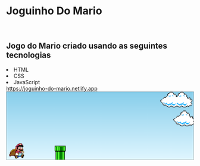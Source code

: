 <h1>Joguinho Do Mario</h1>
 <br>
<h2>Jogo do Mario criado usando as seguintes tecnologias</h2>
<li>HTML</li>
<li>CSS</li>
<li>JavaScript</li>
 <a href="https://joguinho-do-mario.netlify.app">https://joguinho-do-mario.netlify.app</a>
 
<img src="https://github.com/DevAlexsanderFelipe/Joguinho-Do-Mario/blob/master/assets/game%20Mario.PNG?raw=true">


